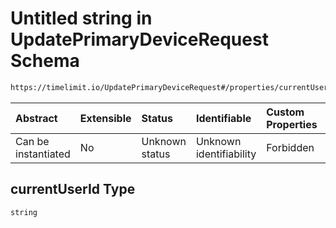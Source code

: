 # Untitled string in UpdatePrimaryDeviceRequest Schema

```txt
https://timelimit.io/UpdatePrimaryDeviceRequest#/properties/currentUserId
```

| Abstract            | Extensible | Status         | Identifiable            | Custom Properties | Additional Properties | Access Restrictions | Defined In                                                                                                |
| :------------------ | :--------- | :------------- | :---------------------- | :---------------- | :-------------------- | :------------------ | :-------------------------------------------------------------------------------------------------------- |
| Can be instantiated | No         | Unknown status | Unknown identifiability | Forbidden         | Allowed               | none                | [UpdatePrimaryDeviceRequest.schema.json\*](UpdatePrimaryDeviceRequest.schema.json "open original schema") |

## currentUserId Type

`string`
